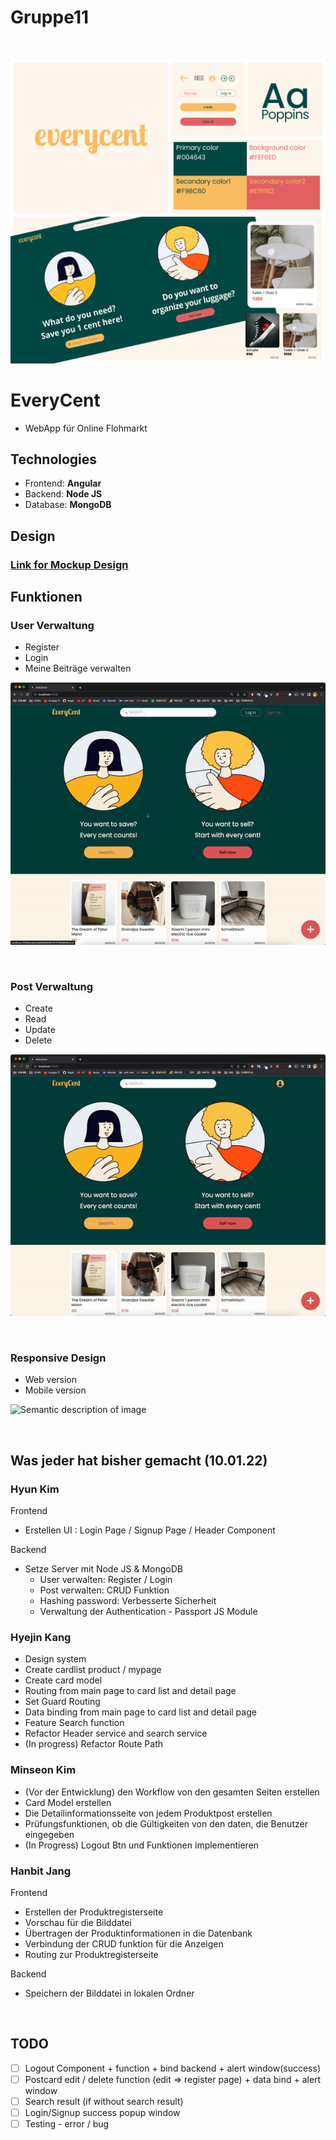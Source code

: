 # Gruppe11
<br>

![Semantic description of image](Design_System.jpg)


# EveryCent
- WebApp für Online Flohmarkt

## Technologies
- Frontend: **Angular**
- Backend:  **Node JS**
- Database: **MongoDB**

## Design 

### [Link for Mockup Design ](https://www.figma.com/file/pVUlarB3jvQJ339Hzii7xP/everycent?node-id=79%3A2&t=uLUPgowncZaLY1o9-1)


## Funktionen
### User Verwaltung
- Register
- Login
- Meine Beiträge verwalten

![Semantic description of image](Login.gif)

<br>

### Post Verwaltung
- Create
- Read
- Update
- Delete

![Semantic description of image](Crud.gif)


<br>

### Responsive Design
- Web version
- Mobile version

![Semantic description of image](Responsive.gif)


<br>

## Was jeder hat bisher gemacht (10.01.22)
### Hyun Kim

Frontend

- Erstellen UI : Login Page / Signup Page / Header Component

Backend

- Setze Server mit Node JS & MongoDB
    - User verwalten: Register / Login
    - Post verwalten: CRUD Funktion
    - Hashing password: Verbesserte Sicherheit
    - Verwaltung der Authentication - Passport JS Module

### Hyejin Kang

- Design system
- Create cardlist product / mypage
- Create card model
- Routing from main page to card list and detail page
- Set Guard Routing
- Data binding from main page to card list and detail page
- Feature Search function
- Refactor Header service and search service
- (In progress) Refactor Route Path

### Minseon Kim

- (Vor der Entwicklung) den Workflow von den gesamten Seiten erstellen
- Card Model erstellen
- Die Detailinformationsseite von jedem Produktpost erstellen
- Prüfungsfunktionen, ob die Gültigkeiten von den daten, die Benutzer eingegeben
- (In Progress) Logout Btn und Funktionen implementieren

### Hanbit Jang

Frontend

- Erstellen der Produktregisterseite
- Vorschau für die Bilddatei
- Übertragen der Produktinformationen in die Datenbank
- Verbindung der CRUD funktion für die Anzeigen
- Routing zur Produktregisterseite

Backend

- Speichern der Bilddatei in lokalen Ordner

<br>

## TODO

- [ ] Logout Component + function + bind backend + alert window(success)
- [ ] Postcard edit / delete function (edit => register page) + data bind + alert window
- [ ] Search result (if without search result)
- [ ] Login/Signup success popup window
- [ ] Testing - error / bug
